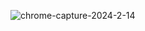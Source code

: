 ![chrome-capture-2024-2-14](https://github.com/lalerd/reactApp_Interview/assets/96186050/7bf5ea26-8a79-47c5-9236-717e79e33752)
